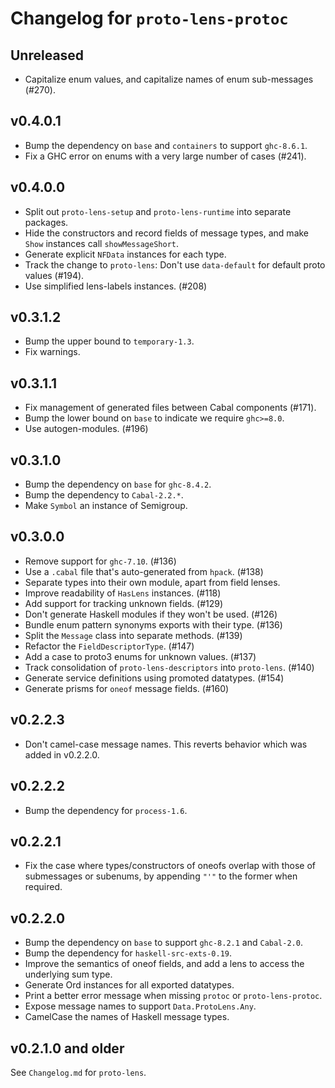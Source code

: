 # Changelog for `proto-lens-protoc`

## Unreleased
- Capitalize enum values, and capitalize names of enum sub-messages (#270).

## v0.4.0.1
- Bump the dependency on `base` and `containers` to support `ghc-8.6.1`.
- Fix a GHC error on enums with a very large number of cases (#241).

## v0.4.0.0
- Split out `proto-lens-setup` and `proto-lens-runtime` into separate
  packages.
- Hide the constructors and record fields of message types, and make `Show`
  instances call `showMessageShort`.
- Generate explicit `NFData` instances for each type.
- Track the change to `proto-lens`: Don't use `data-default` for
  default proto values (#194).
- Use simplified lens-labels instances. (#208)

## v0.3.1.2
- Bump the upper bound to `temporary-1.3`.
- Fix warnings.

## v0.3.1.1
- Fix management of generated files between Cabal components (#171).
- Bump the lower bound on `base` to indicate we require `ghc>=8.0`.
- Use autogen-modules. (#196)

## v0.3.1.0
- Bump the dependency on `base` for `ghc-8.4.2`.
- Bump the dependency to `Cabal-2.2.*`.
- Make `Symbol` an instance of Semigroup.

## v0.3.0.0
- Remove support for `ghc-7.10`. (#136)
- Use a `.cabal` file that's auto-generated from `hpack`. (#138)
- Separate types into their own module, apart from field lenses.
- Improve readability of `HasLens` instances. (#118)
- Add support for tracking unknown fields. (#129)
- Don't generate Haskell modules if they won't be used. (#126)
- Bundle enum pattern synonyms exports with their type. (#136)
- Split the `Message` class into separate methods. (#139)
- Refactor the `FieldDescriptorType`. (#147)
- Add a case to proto3 enums for unknown values. (#137)
- Track consolidation of `proto-lens-descriptors` into `proto-lens`. (#140)
- Generate service definitions using promoted datatypes. (#154)
- Generate prisms for `oneof` message fields. (#160)

## v0.2.2.3
- Don't camel-case message names.  This reverts behavior which was added
  in v0.2.2.0.

## v0.2.2.2
- Bump the dependency for `process-1.6`.

## v0.2.2.1
- Fix the case where types/constructors of oneofs overlap with those of
  submessages or subenums, by appending `"'"` to the former when required.

## v0.2.2.0
- Bump the dependency on `base` to support `ghc-8.2.1` and `Cabal-2.0`.
- Bump the dependency for `haskell-src-exts-0.19`.
- Improve the semantics of oneof fields, and add a lens to access the
  underlying sum type.
- Generate Ord instances for all exported datatypes.
- Print a better error message when missing `protoc` or `proto-lens-protoc`.
- Expose message names to support `Data.ProtoLens.Any`.
- CamelCase the names of Haskell message types.

## v0.2.1.0 and older
See `Changelog.md` for `proto-lens`.
